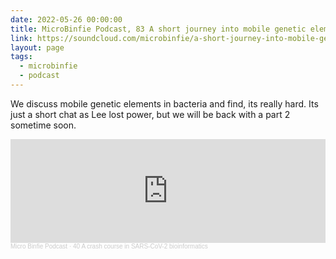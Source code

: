 ```yaml
---
date: 2022-05-26 00:00:00
title: MicroBinfie Podcast, 83 A short journey into mobile genetic elements
link: https://soundcloud.com/microbinfie/a-short-journey-into-mobile-genetic-elements
layout: page
tags:
  - microbinfie
  - podcast
---
```

We discuss mobile genetic elements in bacteria and find, its really
hard. Its just a short chat as Lee lost power, but we will be back
with a part 2 sometime soon.

<iframe width="100%" height="166" scrolling="no" frameborder="no" allow="autoplay" src="https://w.soundcloud.com/player/?url=https%3A//api.soundcloud.com/tracks/1233380629&color=%23ff5500&auto_play=false&hide_related=false&show_comments=true&show_user=true&show_reposts=false&show_teaser=false"></iframe><div style="font-size: 10px; color: #cccccc;line-break: anywhere;word-break: normal;overflow: hidden;white-space: nowrap;text-overflow: ellipsis; font-family: Interstate,Lucida Grande,Lucida Sans Unicode,Lucida Sans,Garuda,Verdana,Tahoma,sans-serif;font-weight: 100;"><a href="https://soundcloud.com/microbinfie" title="Micro Binfie Podcast" target="_blank" style="color: #cccccc; text-decoration: none;">Micro Binfie Podcast</a> · <a href="https://soundcloud.com/microbinfie/40-a-crash-course-in-sars-cov-2-bioinformatics" title="83 A short journey into mobile genetic elements" target="_blank" style="color: #cccccc; text-decoration: none;">40 A crash course in SARS-CoV-2 bioinformatics</a></div>
